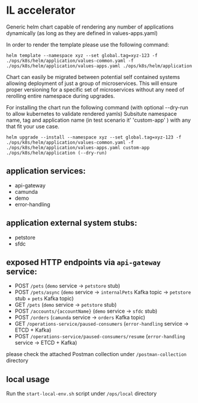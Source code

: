 # IL accelerator

Generic helm chart capable of rendering any number of applications dynamically (as long as they are defined in values-apps.yaml)

In order to render the template please use the following command:

```helm template --namespace xyz --set global.tag=xyz-123 -f ./ops/k8s/helm/application/values-common.yaml -f ./ops/k8s/helm/application/values-apps.yaml ./ops/k8s/helm/application```

Chart can easily be migrated between potential self contained systems allowing deployment of just a group of microservices. This will ensure proper versioning for a specific set of microservices without any need of rerolling entire namespace during upgrades.

For installing the chart run the following command (with optional --dry-run to allow kubernetes to validate rendered yamls)
Subsitute namespace name, tag and application name (in test scenario it' 'custom-app' ) with any that fit your use case.

```helm upgrade --install --namespace xyz --set global.tag=xyz-123 -f ./ops/k8s/helm/application/values-common.yaml -f ./ops/k8s/helm/application/values-apps.yaml custom-app ./ops/k8s/helm/application (--dry-run)```

## application services:
- api-gateway
- camunda
- demo
- error-handling

## application external system stubs:
- petstore
- sfdc

## exposed HTTP endpoints via `api-gateway` service:
- POST `/pets` (`demo` service -> `petstore` stub)
- POST `/pets/async` (`demo` service -> `internalPets` Kafka topic -> `petstore` stub + `pets` Kafka topic)
- GET `/pets` (`demo` service -> `petstore` stub)
- POST `/accounts/{accountName}` (`demo` service -> `sfdc` stub)
- POST `/orders` (`camunda` service -> `orders` Kafka topic)
- GET `/operations-service/paused-consumers` (`error-handling` service -> ETCD + Kafka)
- POST `/operations-service/paused-consumers/resume` (`error-handling` service -> ETCD + Kafka)

please check the attached Postman collection under `/postman-collection` directory

## local usage
Run the `start-local-env.sh` script under `/ops/local` directory
